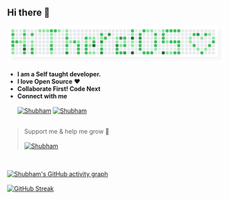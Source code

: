 ## Hi there 👋
![Shubham Kukreti](https://raw.githubusercontent.com/KukretiShubham/KukretiShubham/main/Group%202.png)
- **I am a Self taught developer.**
- **I love Open Source** ❤️ 
- **Collaborate First! Code Next**
- **Connect with me** <br></br>
[![Shubham](https://img.icons8.com/color/48/000000/twitter--v1.png)](https://twitter.com/ShubhamKukretii) [![Shubham](https://img.icons8.com/fluency/48/000000/linkedin.png)](https://www.linkedin.com/in/shubhamkukreti/)
<br></br>
> Support me & help me grow 🤗
<br></br>
[![Shubham](https://www.buymeacoffee.com/assets/img/guidelines/download-assets-sm-1.svg)](https://www.buymeacoffee.com/shubhamkukreti)

<br></br>
[![Shubham's GitHub activity graph](https://activity-graph.herokuapp.com/graph?username=KukretiShubham&theme=xcode)](https://git.io/KukretiShubham)
<br></br>
[![GitHub Streak](https://github-readme-streak-stats.herokuapp.com/?user=KukretiShubham&theme=prussian&hide_border=true)](https://git.io/streak-stats)
